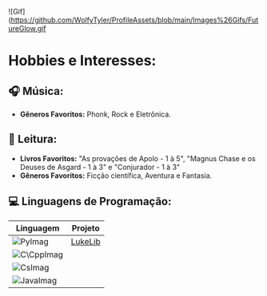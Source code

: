 ![Gif](https://github.com/WolfyTyler/ProfileAssets/blob/main/Images%26Gifs/FutureGlow.gif

# **Hobbies e Interesses:**

## :headphones: Música:

- **Gêneros Favoritos:** Phonk, Rock e Eletrônica. 

## :book: Leitura:

- **Livros Favoritos:** "As provações de Apolo - 1 à 5", "Magnus Chase e os Deuses de Asgard - 1 à 3" e "Conjurador - 1 à 3"
- **Gêneros Favoritos:** Ficção científica, Aventura e Fantasia.

## :computer: Linguagens de Programação:

| Linguagem | Projeto |
| ------------------------ | ------- |
| ![PyImag](https://img.shields.io/badge/python-3670A0?style=for-the-badge&logo=python&logoColor=ffdd54) | [LukeLib](https://github.com/WolfyTyler/LukeLib)  |
| ![C\CppImag](https://img.shields.io/badge/-C/C++-darkblue?style=for-the-badge&logo=Cplusplus) | |
| ![CsImag](https://img.shields.io/badge/Csharp-800080?style=for-the-badge&logo=c#&logoColor=white) | |
| ![JavaImag](https://img.shields.io/badge/Java-ED8B00?style=for-the-badge&logo=openjdk&logoColor=white) | |
